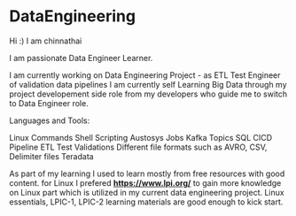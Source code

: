# DataEngineering

Hi :) I am chinnathai

I am passionate Data Engineer Learner.

I am currently working on Data Engineering Project - as ETL Test Engineer of validation data pipelines 
I am currently self Learning Big Data through my project developement side role from my developers who guide me to switch to Data Engineer role.

Languages and Tools:

Linux Commands
Shell Scripting
Austosys Jobs
Kafka Topics
SQL
CICD Pipeline
ETL Test Validations
Different file formats such as AVRO, CSV, Delimiter files
Teradata


As part of my learning I used to learn mostly from free resources with good content.
for Linux I prefered **https://www.lpi.org/** to gain more knowledge on Linux part which is utilized in my current data engineering project.
Linux essentials, LPIC-1, LPIC-2 learning materials are good enough to kick start.




